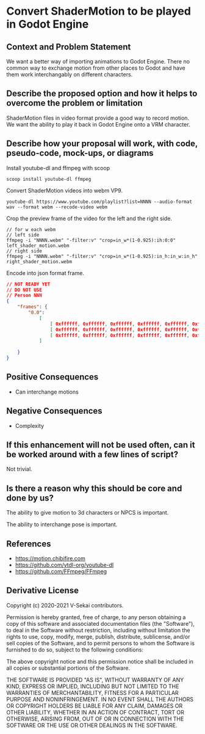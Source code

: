 # Convert ShaderMotion to be played in Godot Engine

## Context and Problem Statement

We want a better way of importing animations to Godot Engine. There no common way to exchange motion from other places to Godot and have them work interchangably on different characters.

## Describe the proposed option and how it helps to overcome the problem or limitation

ShaderMotion files in video format provide a good way to record motion. We want the ability to play it back in Godot Engine onto a VRM character.

## Describe how your proposal will work, with code, pseudo-code, mock-ups, or diagrams

Install youtube-dl and ffmpeg with scoop

`scoop install youtube-dl ffmpeg`

Convert ShaderMotion videos into webm VP9.

`youtube-dl https://www.youtube.com/playlist?list=NNNN --audio-format wav --format webm --recode-video webm`

Crop the preview frame of the video for the left and the right side.

```
// for w each webm
// left side
ffmpeg -i "NNNN.webm" "-filter:v" "crop=in_w*(1-0.925):ih:0:0" left_shader_motion.webm
// right side
ffmpeg -i "NNNN.webm" "-filter:v" "crop=in_w*(1-0.925):in_h:in_w:in_h" right_shader_motion.webm
```

Encode into json format frame.

```json
// NOT READY YET
// DO NOT USE
// Person NNN
{
    "frames": {
        "0.0":
            [
                [ 0xffffff, 0xffffff, 0xffffff, 0xffffff, 0xffffff, 0xffffff ],
                [ 0xffffff, 0xffffff, 0xffffff, 0xffffff, 0xffffff, 0xffffff ],
                [ 0xffffff, 0xffffff, 0xffffff, 0xffffff, 0xffffff, 0xffffff ],
            ]
        
    }
}
```


## Positive Consequences <!-- optional -->

- Can interchange motions

## Negative Consequences <!-- optional -->

- Complexity

## If this enhancement will not be used often, can it be worked around with a few lines of script?

Not trivial.

## Is there a reason why this should be core and done by us?

The ability to give motion to 3d characters or NPCS is important.

The ability to interchange pose is important.

## References <!-- optional -->

- https://motion.chibifire.com
- https://github.com/ytdl-org/youtube-dl
- https://github.com/FFmpeg/FFmpeg

## Derivative License

Copyright (c) 2020-2021 V-Sekai contributors.

Permission is hereby granted, free of charge, to any person obtaining a copy
of this software and associated documentation files (the "Software"), to deal
in the Software without restriction, including without limitation the rights
to use, copy, modify, merge, publish, distribute, sublicense, and/or sell
copies of the Software, and to permit persons to whom the Software is
furnished to do so, subject to the following conditions:

The above copyright notice and this permission notice shall be included in all
copies or substantial portions of the Software.

THE SOFTWARE IS PROVIDED "AS IS", WITHOUT WARRANTY OF ANY KIND, EXPRESS OR
IMPLIED, INCLUDING BUT NOT LIMITED TO THE WARRANTIES OF MERCHANTABILITY,
FITNESS FOR A PARTICULAR PURPOSE AND NONINFRINGEMENT. IN NO EVENT SHALL THE
AUTHORS OR COPYRIGHT HOLDERS BE LIABLE FOR ANY CLAIM, DAMAGES OR OTHER
LIABILITY, WHETHER IN AN ACTION OF CONTRACT, TORT OR OTHERWISE, ARISING FROM,
OUT OF OR IN CONNECTION WITH THE SOFTWARE OR THE USE OR OTHER DEALINGS IN THE
SOFTWARE.
